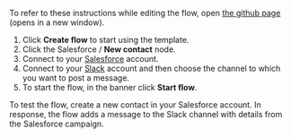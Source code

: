 To refer to these instructions while editing the flow, open [the github page](https://github.com/ot4i/app-connect-templates/blob/master/resources/markdown/Send%20a%20message%20on%20Slack%20when%20a%20new%20Salesforce%20contact%20is%20created_instructions.md) (opens in a new window).

1. Click **Create flow** to start using the template. 
2. Click the Salesforce / **New contact** node.
3. Connect to your [Salesforce](http://ibm.biz/aassalesforce) account.
4. Connect to your [Slack](https://ibm.biz/aasslack) account and then choose the channel to which you want to post a message.
5. To start the flow, in the banner click **Start flow**.

To test the flow, create a new contact in your Salesforce account.  In response, the flow adds a message to the Slack channel with details from the Salesforce campaign.
